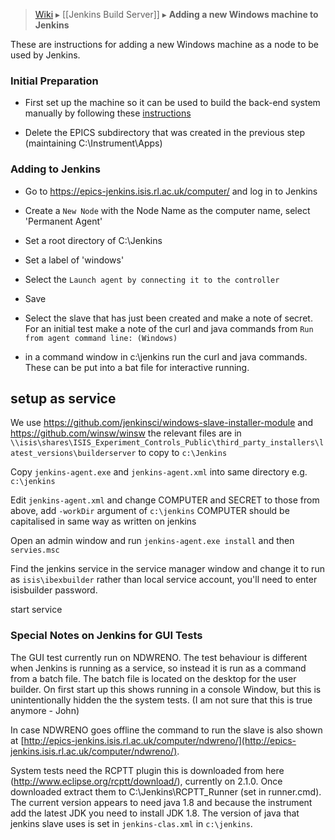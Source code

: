 > [Wiki](Home) ▸ [[Jenkins Build Server]] ▸ **Adding a new Windows machine to Jenkins**

These are instructions for adding a new Windows machine as a node to be used by Jenkins.

### Initial Preparation

* First set up the machine so it can be used to build the back-end system manually by following these [instructions](First-time-installing-and-building-(Windows))

* Delete the EPICS subdirectory that was created in the previous step (maintaining C:\Instrument\Apps)

### Adding to Jenkins

* Go to ​https://epics-jenkins.isis.rl.ac.uk/computer/ and log in to Jenkins

* Create a `New Node` with the Node Name as the computer name, select 'Permanent Agent'

* Set a root directory of C:\Jenkins

* Set a label of 'windows'

* Select the `Launch agent by connecting it to the controller`

* Save

* Select the slave that has just been created and make a note of secret. For an initial test make a note of the curl and java commands from `Run from agent command line: (Windows)`

* in a command window in c:\jenkins run the curl and java commands. These can be put into a bat file for interactive running.

## setup as service

We use https://github.com/jenkinsci/windows-slave-installer-module and https://github.com/winsw/winsw the relevant files are in 
`\\isis\shares\ISIS_Experiment_Controls_Public\third_party_installers\latest_versions\builderserver` to copy to `c:\Jenkins`   

Copy `jenkins-agent.exe` and `jenkins-agent.xml` into same directory e.g. `c:\jenkins`

Edit `jenkins-agent.xml` and change COMPUTER and SECRET to those from above, add `-workDir` argument of `c:\jenkins`
COMPUTER should be capitalised in same way as written on jenkins 

Open an admin window and run `jenkins-agent.exe install` and then `servies.msc`

Find the jenkins service in the service manager window and change it to run as `isis\ibexbuilder` rather than local service account, you'll need to enter isisbuilder password.

start service 

<a name="jenkins_gui_tests"></a>
### Special Notes on Jenkins for GUI Tests

The GUI test currently run on NDWRENO. The test behaviour is different when Jenkins is running as a service, so instead it is run as a command from a batch file. The batch file is located on the desktop for the user builder. On first start up this shows running in a console Window, but this is unintentionally hidden the the system tests. (I am not sure that this is true anymore - John)

In case NDWRENO goes offline the command to run the slave is also shown at [http://epics-jenkins.isis.rl.ac.uk/computer/ndwreno/](http://epics-jenkins.isis.rl.ac.uk/computer/ndwreno/).

System tests need the RCPTT plugin this is downloaded from here (http://www.eclipse.org/rcptt/download/), currently on 2.1.0. Once downloaded extract them to C:\Jenkins\RCPTT_Runner (set in runner.cmd). The current version appears to need java 1.8 and because the instrument add the latest JDK you need to install JDK 1.8. The version of java that jenkins slave uses is set in `jenkins-clas.xml` in `c:\jenkins`.